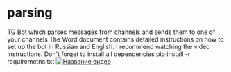 # parsing
TG Bot which parses messages from channels and sends them to one of your channels
The Word document contains detailed instructions on how to set up the bot in Russian and English. I recommend watching the video instructions. Don't forget to install all dependencies pip install -r requiremetns.txt
[![Название видео](https://img.youtube.com/vi/UsbM4tsx3p8&ab_channel=topbassmusik/0.jpg)](https://www.youtube.com/watch?v=UsbM4tsx3p8&ab_channel=topbassmusik)
